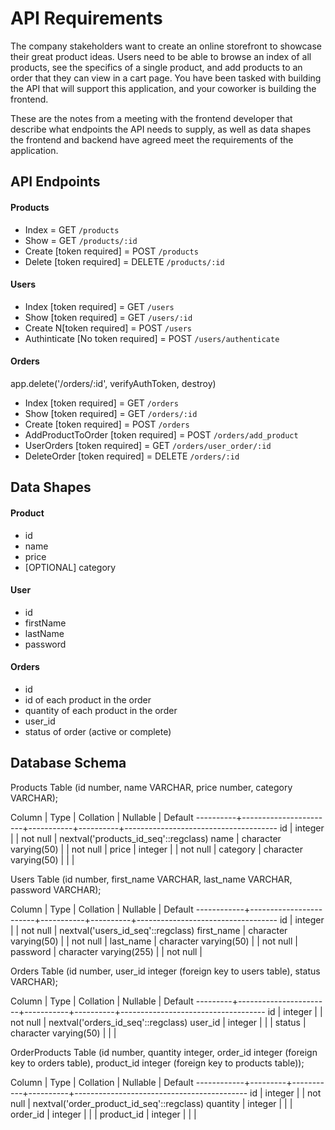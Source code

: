 # API Requirements

The company stakeholders want to create an online storefront to showcase their great product ideas. Users need to be able to browse an index of all products, see the specifics of a single product, and add products to an order that they can view in a cart page. You have been tasked with building the API that will support this application, and your coworker is building the frontend.

These are the notes from a meeting with the frontend developer that describe what endpoints the API needs to supply, as well as data shapes the frontend and backend have agreed meet the requirements of the application.

## API Endpoints

#### Products

- Index = GET `/products`
- Show = GET `/products/:id`
- Create [token required] = POST `/products`
- Delete [token required] = DELETE `/products/:id`

#### Users

- Index [token required] = GET `/users`
- Show [token required] = GET `/users/:id`
- Create N[token required] = POST `/users`
- Authinticate [No token required] = POST `/users/authenticate`

#### Orders

  app.delete('/orders/:id', verifyAuthToken, destroy)

- Index [token required] = GET `/orders`
- Show [token required] = GET `/orders/:id`
- Create [token required] = POST `/orders`
- AddProductToOrder [token required] = POST `/orders/add_product`
- UserOrders [token required] = GET `/orders/user_order/:id`
- DeleteOrder [token required] = DELETE `/orders/:id`

## Data Shapes

#### Product

- id
- name
- price
- [OPTIONAL] category

#### User

- id
- firstName
- lastName
- password

#### Orders

- id
- id of each product in the order
- quantity of each product in the order
- user_id
- status of order (active or complete)

## Database Schema

Products Table
(id number, name VARCHAR, price number, category VARCHAR);

  Column  |         Type          | Collation | Nullable |               Default
----------+-----------------------+-----------+----------+--------------------------------------
 id       | integer               |           | not null | nextval('products_id_seq'::regclass)
 name     | character varying(50) |           | not null |
 price    | integer               |           | not null |
 category | character varying(50) |           |          |

Users Table
(id number, first_name VARCHAR, last_name VARCHAR, password VARCHAR);

   Column   |          Type          | Collation | Nullable |              Default
------------+------------------------+-----------+----------+-----------------------------------
 id         | integer                |           | not null | nextval('users_id_seq'::regclass)
 first_name | character varying(50)  |           | not null |
 last_name  | character varying(50)  |           | not null |
 password   | character varying(255) |           | not null |

Orders Table
(id number, user_id integer (foreign key to users table), status VARCHAR);

 Column  |         Type          | Collation | Nullable |              Default
---------+-----------------------+-----------+----------+------------------------------------
 id      | integer               |           | not null | nextval('orders_id_seq'::regclass)
 user_id | integer               |           |          |
 status  | character varying(50) |           |          |

OrderProducts Table
(id number, quantity integer, order_id integer (foreign key to orders table), product_id integer  (foreign key to products table));

   Column   |  Type   | Collation | Nullable |                  Default
------------+---------+-----------+----------+-------------------------------------------
 id         | integer |           | not null | nextval('order_product_id_seq'::regclass)
 quantity   | integer |           |          |
 order_id   | integer |           |          |
 product_id | integer |           |          |
